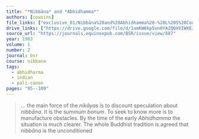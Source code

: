 ```yaml
---
title: "*Nibbāna* and *Abhidhamma*"
authors: [cousins]
file_links: ["exclusive_01/Nibbāna%20and%20Abhidhamma%20-%20L%20S%20Cousins.pdf"]
drive_links: ["https://drive.google.com/file/d/1umKW6kp5vn0YAZQQXVIWXEJ-07uOf7yf/view?usp=drivesdk"]
source_url: "https://journals.equinoxpub.com/BSR/issue/view/887"
year: 1983
volume: 1
number: 2
journal: bsr
course: nibbana
tags:
  - abhidharma
  - indian
  - pali-canon
pages: "95--109"
---
```


> … the main force of the *nikāyas* is to discount speculation about *nibbāna*. It is the *summum bonum*. To seek to know more is to manufacture obstacles. By the time of the early *Abhidhamma* the situation is much clearer. The whole Buddhist tradition is agreed that *nibbāna* is the unconditioned

